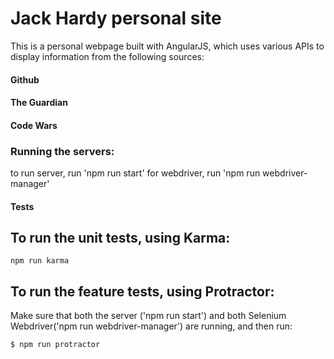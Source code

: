 # Jack Hardy personal site

This is a personal webpage built with AngularJS, which uses various APIs to display information from the following sources:

#### Github
#### The Guardian
#### Code Wars

### Running the servers:

to run server, run 'npm run start'
for webdriver, run 'npm run webdriver-manager'

#### Tests

## To run the unit tests, using Karma:
`npm run karma`

## To run the feature tests, using Protractor:
Make sure that both the server ('npm run start') and both Selenium Webdriver('npm run webdriver-manager') are running, and then run:

`$ npm run protractor`

